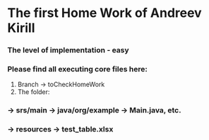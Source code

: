 ﻿# The first Home Work of Andreev Kirill
### The level of implementation - easy
### Please find all executing core files here:
1. Branch -> toCheckHomeWork
2. The folder:
### -> srs/main -> java/org/example -> Main.java, etc.
### -> resources -> test_table.xlsx